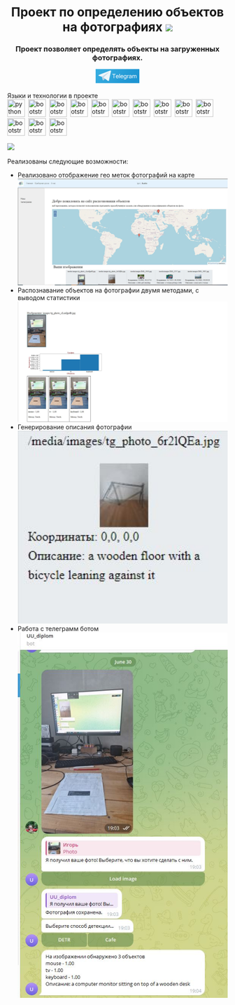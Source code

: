 <div id="header" align="center">
<h1> Проект по определению объектов на фотографиях 
<img src="https://github.com/blackcater/blackcater/raw/main/images/Hi.gif" height="32"/></h1>
<h3 align="center">Проект позволяет определять объекты на загруженных фотографиях.</h3>
</div>
<div id="header2" align="center">
<a href="https://t.me/UU_diplom_bot">
    <img src="telegram.png" width="100" alt="Telegram">
</a>
</div>
<br>
Языки и технологии в проекте<br>
<img src="https://cdn.jsdelivr.net/gh/devicons/devicon/icons/python/python-original.svg"
title="python" width="40" height="40"/>&nbsp;
<img src="https://cdn.jsdelivr.net/gh/devicons/devicon/icons/bootstrap/bootstrap-original.svg"
title="bootstrap" width="40" height="40"/>&nbsp;
<img src="https://cdn.jsdelivr.net/gh/devicons/devicon/icons/css3/css3-original.svg"
title="bootstrap" width="40" height="40"/>&nbsp;
<img src="https://cdn.jsdelivr.net/gh/devicons/devicon/icons/html5/html5-original.svg"
title="bootstrap" width="40" height="40"/>&nbsp;
<img src="https://cdn.jsdelivr.net/gh/devicons/devicon/icons/devicon/devicon-original.svg"
title="bootstrap" width="40" height="40"/>&nbsp;
<img src="https://cdn.jsdelivr.net/gh/devicons/devicon/icons/github/github-original.svg"
title="bootstrap" width="40" height="40"/>&nbsp;
<img src="https://cdn.jsdelivr.net/gh/devicons/devicon/icons/django/django-plain.svg"
title="bootstrap" width="40" height="40"/>&nbsp;
<img src="https://cdn.jsdelivr.net/gh/devicons/devicon/icons/docker/docker-original.svg"
title="bootstrap" width="40" height="40"/>&nbsp;
<img src="https://cdn.jsdelivr.net/gh/devicons/devicon/icons/opencv/opencv-original.svg"
title="bootstrap" width="40" height="40"/>&nbsp;
<img src="https://cdn.jsdelivr.net/gh/devicons/devicon/icons/matplotlib/matplotlib-original.svg"
title="bootstrap" width="40" height="40"/>&nbsp;
<img src="https://cdn.jsdelivr.net/gh/devicons/devicon/icons/pycharm/pycharm-original.svg"
title="bootstrap" width="40" height="40"/>&nbsp;
<img src="https://cdn.jsdelivr.net/gh/devicons/devicon/icons/sqlite/sqlite-original.svg"
title="bootstrap" width="40" height="40"/>&nbsp;
<img src="https://cdn.jsdelivr.net/gh/devicons/devicon/icons/plotly/plotly-original.svg"
title="bootstrap" width="40" height="40"/>&nbsp;

![](https://github-profile-summary-cards.vercel.app/api/cards/stats?username=igor161rus&theme=github_dark)

Реализованы следующие возможности:
<ul>
<li>Реализовано отображение гео меток фотографий на карте
<br>
<img src="img-1.JPG" width="550">
<br>
</li>
<li>Распознавание объектов на фотографии двумя методами, с выводом статистики</li>
<img src="img-3.JPG" width="550">
<br>
<li>Генерирование описания фотографии</li>
<img src="img-5.JPG" width="550">
<br>
<li>Работа с телеграмм ботом</li>
<img src="img-4.JPG" width="550">
</ul>
